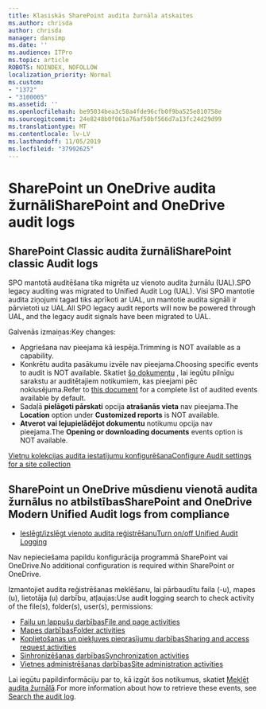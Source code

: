 ```yaml
---
title: Klasiskās SharePoint audita žurnāla atskaites
ms.author: chrisda
author: chrisda
manager: dansimp
ms.date: ''
ms.audience: ITPro
ms.topic: article
ROBOTS: NOINDEX, NOFOLLOW
localization_priority: Normal
ms.custom:
- "1372"
- "3100005"
ms.assetid: ''
ms.openlocfilehash: be95034bea3c58a4fde96cfb0f9ba525e810758e
ms.sourcegitcommit: 24e8248b0f061a76af50bf566d7a13fc24d29d99
ms.translationtype: MT
ms.contentlocale: lv-LV
ms.lasthandoff: 11/05/2019
ms.locfileid: "37992625"
---
```

# <a name="sharepoint-and-onedrive-audit-logs"></a><span data-ttu-id="27c4b-102">SharePoint un OneDrive audita žurnāli</span><span class="sxs-lookup"><span data-stu-id="27c4b-102">SharePoint and OneDrive audit logs</span></span>

## <a name="sharepoint-classic-audit-logs"></a><span data-ttu-id="27c4b-103">SharePoint Classic audita žurnāli</span><span class="sxs-lookup"><span data-stu-id="27c4b-103">SharePoint classic Audit logs</span></span>

<span data-ttu-id="27c4b-104">SPO mantotā auditēšana tika migrēta uz vienoto audita žurnālu (UAL).</span><span class="sxs-lookup"><span data-stu-id="27c4b-104">SPO legacy auditing was migrated to Unified Audit Log (UAL).</span></span> <span data-ttu-id="27c4b-105">Visi SPO mantotie audita ziņojumi tagad tiks aprīkoti ar UAL, un mantotie audita signāli ir pārvietoti uz UAL.</span><span class="sxs-lookup"><span data-stu-id="27c4b-105">All SPO legacy audit reports will now be powered through UAL, and the legacy audit signals have been migrated to UAL.</span></span>

<span data-ttu-id="27c4b-106">Galvenās izmaiņas:</span><span class="sxs-lookup"><span data-stu-id="27c4b-106">Key changes:</span></span>

* <span data-ttu-id="27c4b-107">Apgriešana nav pieejama kā iespēja.</span><span class="sxs-lookup"><span data-stu-id="27c4b-107">Trimming is NOT available as a capability.</span></span>
* <span data-ttu-id="27c4b-108">Konkrētu audita pasākumu izvēle nav pieejama.</span><span class="sxs-lookup"><span data-stu-id="27c4b-108">Choosing specific events to audit is NOT available.</span></span> <span data-ttu-id="27c4b-109">Skatiet [šo dokumentu](https://docs.microsoft.com/office365/securitycompliance/search-the-audit-log-in-security-and-compliance) , lai iegūtu pilnīgu sarakstu ar auditētajiem notikumiem, kas pieejami pēc noklusējuma.</span><span class="sxs-lookup"><span data-stu-id="27c4b-109">Refer to [this document](https://docs.microsoft.com/office365/securitycompliance/search-the-audit-log-in-security-and-compliance) for a complete list of audited events available by default.</span></span>
* <span data-ttu-id="27c4b-110">Sadaļā **pielāgoti pārskati** opcija **atrašanās vieta** nav pieejama.</span><span class="sxs-lookup"><span data-stu-id="27c4b-110">The **Location** option under **Customized reports** is NOT available.</span></span>
* <span data-ttu-id="27c4b-111">**Atverot vai lejupielādējot dokumentu** notikumu opcija nav pieejama.</span><span class="sxs-lookup"><span data-stu-id="27c4b-111">The **Opening or downloading documents** events option is NOT available.</span></span>

[<span data-ttu-id="27c4b-112">Vietņu kolekcijas audita iestatījumu konfigurēšana</span><span class="sxs-lookup"><span data-stu-id="27c4b-112">Configure Audit settings for a site collection</span></span>](https://support.office.com/article/Configure-audit-settings-for-a-site-collection-A9920C97-38C0-44F2-8BCB-4CF1E2AE22D2)

## <a name="sharepoint-and-onedrive-modern-unified-audit-logs-from-compliance"></a><span data-ttu-id="27c4b-113">SharePoint un OneDrive mūsdienu vienotā audita žurnālus no atbilstības</span><span class="sxs-lookup"><span data-stu-id="27c4b-113">SharePoint and OneDrive Modern Unified Audit logs from compliance</span></span>

* [<span data-ttu-id="27c4b-114">Ieslēgt/izslēgt vienoto audita reģistrēšanu</span><span class="sxs-lookup"><span data-stu-id="27c4b-114">Turn on/off Unified Audit Logging</span></span>](https://docs.microsoft.com/office365/securitycompliance/turn-audit-log-search-on-or-off) 

<span data-ttu-id="27c4b-115">Nav nepieciešama papildu konfigurācija programmā SharePoint vai OneDrive.</span><span class="sxs-lookup"><span data-stu-id="27c4b-115">No additional configuration is required within SharePoint or OneDrive.</span></span>

<span data-ttu-id="27c4b-116">Izmantojiet audita reģistrēšanas meklēšanu, lai pārbaudītu faila (-u), mapes (u), lietotāja (u) darbību, atļaujas:</span><span class="sxs-lookup"><span data-stu-id="27c4b-116">Use audit logging search to check activity of the file(s), folder(s), user(s), permissions:</span></span>

* [<span data-ttu-id="27c4b-117">Failu un lappušu darbības</span><span class="sxs-lookup"><span data-stu-id="27c4b-117">File and page activities</span></span>](https://docs.microsoft.com/office365/securitycompliance/search-the-audit-log-in-security-and-compliance)
* [<span data-ttu-id="27c4b-118">Mapes darbības</span><span class="sxs-lookup"><span data-stu-id="27c4b-118">Folder activities</span></span>](https://docs.microsoft.com/office365/securitycompliance/search-the-audit-log-in-security-and-compliance#folder-activities)
* [<span data-ttu-id="27c4b-119">Koplietošanas un piekļuves pieprasījumu darbības</span><span class="sxs-lookup"><span data-stu-id="27c4b-119">Sharing and access request activities</span></span>](https://docs.microsoft.com/office365/securitycompliance/search-the-audit-log-in-security-and-compliance#sharing-and-access-request-activities)
* [<span data-ttu-id="27c4b-120">Sinhronizēšanas darbības</span><span class="sxs-lookup"><span data-stu-id="27c4b-120">Synchronization activities</span></span>](https://docs.microsoft.com/office365/securitycompliance/search-the-audit-log-in-security-and-compliance#synchronization-activities)
* [<span data-ttu-id="27c4b-121">Vietnes administrēšanas darbības</span><span class="sxs-lookup"><span data-stu-id="27c4b-121">Site administration activities</span></span>](https://docs.microsoft.com/office365/securitycompliance/search-the-audit-log-in-security-and-compliance#site-administration-activities)

<span data-ttu-id="27c4b-122">Lai iegūtu papildinformāciju par to, kā izgūt šos notikumus, skatiet [Meklēt audita žurnālā](https://docs.microsoft.com/office365/securitycompliance/search-the-audit-log-in-security-and-compliance#search-the-audit-log).</span><span class="sxs-lookup"><span data-stu-id="27c4b-122">For more information about how to retrieve these events, see [Search the audit log](https://docs.microsoft.com/office365/securitycompliance/search-the-audit-log-in-security-and-compliance#search-the-audit-log).</span></span>
